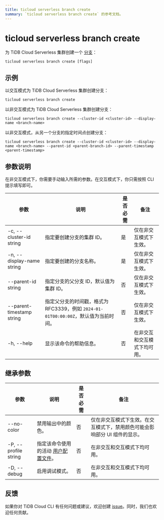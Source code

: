 ```yaml
---
title: ticloud serverless branch create
summary: `ticloud serverless branch create` 的参考文档。
---
```


# ticloud serverless branch create

为 TiDB Cloud Serverless 集群创建一个 [分支](/tidb-cloud/branch-overview.md)：

```shell
ticloud serverless branch create [flags]
```

## 示例

以交互模式为 TiDB Cloud Serverless 集群创建分支：

```shell
ticloud serverless branch create
```

以非交互模式为 TiDB Cloud Serverless 集群创建分支：

```shell
ticloud serverless branch create --cluster-id <cluster-id> --display-name <branch-name>
```

以非交互模式，从另一个分支的指定时间点创建分支：

```shell
ticloud serverless branch create --cluster-id <cluster-id> --display-name <branch-name> --parent-id <parent-branch-id> --parent-timestamp <parent-timestamp>
```

## 参数说明

在非交互模式下，你需要手动输入所需的参数。在交互模式下，你只需按照 CLI 提示填写即可。

| 参数                        | 说明                                                                                                   | 是否必需 | 备注                                                |
|-----------------------------|--------------------------------------------------------------------------------------------------------|----------|-----------------------------------------------------|
| -c, --cluster-id string     | 指定要创建分支的集群 ID。                                                                              | 是       | 仅在非交互模式下生效。                             |
| -n, --display-name string   | 指定要创建的分支名称。                                                                                 | 是       | 仅在非交互模式下生效。                             |
| --parent-id string          | 指定分支的父分支 ID，默认值为集群 ID。                                                                 | 否       | 仅在非交互模式下生效。                             |
| --parent-timestamp string   | 指定父分支的时间戳，格式为 RFC3339，例如 `2024-01-01T00:00:00Z`，默认值为当前时间。                    | 否       | 仅在非交互模式下生效。                             |
| -h, --help                  | 显示该命令的帮助信息。                                                                                 | 否       | 在非交互和交互模式下均可用。                       |

## 继承参数

| 参数                   | 说明                                                                                                   | 是否必需 | 备注                                                                                      |
|------------------------|--------------------------------------------------------------------------------------------------------|----------|-------------------------------------------------------------------------------------------|
| --no-color             | 禁用输出中的颜色。                                                                                     | 否       | 仅在非交互模式下生效。在交互模式下，禁用颜色可能会影响部分 UI 组件的显示。                |
| -P, --profile string   | 指定该命令使用的活动 [用户配置文件](/tidb-cloud/cli-reference.md#user-profile)。                       | 否       | 在非交互和交互模式下均可用。                                                              |
| -D, --debug            | 启用调试模式。                                                                                         | 否       | 在非交互和交互模式下均可用。                                                              |

## 反馈

如果你对 TiDB Cloud CLI 有任何问题或建议，欢迎创建 [issue](https://github.com/tidbcloud/tidbcloud-cli/issues/new/choose)。同时，我们也欢迎任何贡献。
